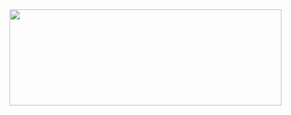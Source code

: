 <img align="left" width="480" height="170" src="[https://github.com/MenghaoZhao/RSNA2023kaggle/rsna_pipeline.jpeg](https://github.com/MenghaoZhao/RSNA2023kaggle/blob/master/rnsa_pipeline.jpeg)https://github.com/MenghaoZhao/RSNA2023kaggle/blob/master/rnsa_pipeline.jpeg">
